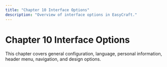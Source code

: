 ```yaml
---
title: "Chapter 10 Interface Options"
description: "Overview of interface options in EasyCraft."
---
```


# Chapter 10 Interface Options

This chapter covers general configuration, language, personal information, header menu, navigation, and design options.
